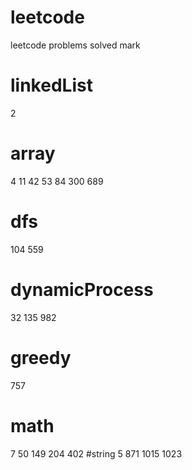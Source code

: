 # leetcode
leetcode problems solved mark
# linkedList
2
# array
4
11
42
53
84
300
689
# dfs
104
559
# dynamicProcess
32
135
982
# greedy
757
# math
7
50
149
204
402
#string
5
871
1015
1023
